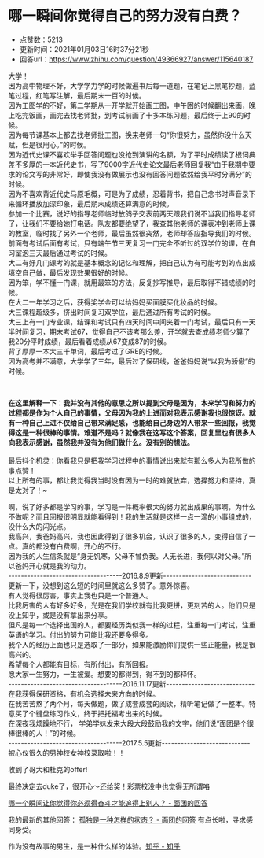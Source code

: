 # 哪一瞬间你觉得自己的努力没有白费？
- 点赞数：5213
- 更新时间：2021年01月03日16时37分21秒
- 回答url：https://www.zhihu.com/question/49366927/answer/115640187
<body>
 <p data-pid="fv7Qvjjm">大学！<br>
  因为高中物理不好，大学学力学的时候做遍书后每一道题，在笔记上黑笔抄题，蓝笔过程，红笔写注解，最后期末一百的时候。<br>
  因为工图学的不好，第二学期从一开学就开始画工图，中午困的时候翻出来画，晚上吃完饭画，画完去找老师批，到考试前画了十多本练习题，最后终于上90的时候。<br>
  因为每节课基本上都去找老师批工图，换来老师一句“你很努力，虽然你没什么天赋，但是很用心。”的时候。<br>
  因为近代史课不喜欢举手回答问题也没抢到演讲的名额，为了平时成绩读了根词典差不多厚的一本近代史书，写了9000字近代史论文最后老师回复我“由于我期中要求的论文写的非常好，即使我没有做展示也没有回答问题依然给我平时分满分”的时候。<br>
  因为不喜欢背近代史马原毛概，可是为了成绩，忍着背书，把自己念书时声音录下来循环播放加深印象，最后期末成绩还算满意的时候。<br>
  参加一个比赛，说好的指导老师临时放鸽子交表前两天跟我们说不当我们指导老师了，让我们不要给她打电话。队友都要绝望了，我查其他老师的课表冲到老师上课的教室，临时找了另外一个老师，最后虽然很突然，老师却答应指导我们的时候。<br>
  前面有考试后面有考试，只有端午节三天复习一门完全不听过的双学位的课，在自习室泡三天最后通过考试的时候。<br>
  大二有好几门课考的就是基本概念的记忆和理解，把自己认为有可能考到的点出成填空自己做，最后发现效果很好的时候。<br>
  因为笨，学不懂一门课，就用最笨的方法，反复抄写推导，最后取得不错成绩的时候。<br>
  在大二一年学习之后，获得奖学金可以给妈妈买面膜买化妆品的时候。<br>
  大三课程超级多，挤出时间复习双学位，最后通过所有考试的时候。<br>
  大三上有一门专业课，结课和考试只有四天时间中间夹着一门考试，最后只有一天半时间复习，期末考试67，觉得自己不该考那么差，开学就去查成绩老师少算了我20分平时成绩，最后看着成绩从67变成87的时候。<br>
  背了厚厚一本大三千单词，最后考过了GRE的时候。<br>
  因为高考并不满意，大学学了三年，最后过了保研线，爸爸妈妈说“以我为骄傲”的时候。</p>
 <p class="ztext-empty-paragraph"><br></p>
 <p data-pid="fzKC39V9"><b>在这里解释一下：我并没有其他的意思之所以提到父母是因为，本来学习和努力的过程都是作为个人自己的事情，父母因为我的上进而对我表示感谢我也很惊讶。就有一种自己上进不仅给自己带来满足感，也能给自己身边的人带来一些回报，我觉得这是一种很棒的事情。难道不是吗？就像我在这写这个答案，回复里也有很多人向我表示感谢，虽然我并没有为他们做什么。没有别的想法。<br></b><br>
  最后抖个机灵：你看我只是把我学习过程中的事情说出来就有那么多人为我所做的事点赞！<br>
  以上所有的事，都让我觉得我当时没有因为一时的难就放弃，选择努力和坚持，真是太对了！~</p>
 <p data-pid="hlZIRphR">啊，说了好多都是学习的事，学习是一件概率很大的努力就出成果的事啊，为什么不做呢？而且回报很明显就能看得到！我的生活就是这样一点一滴的小事组成的，没什么大的闪光点。<br>
  我高兴，我爸妈高兴，我也因此得到了很多机会，认识了很多的人，变得自信了一点。真的都没有白费啊，开心的不行。<br>
  因为我的人生信条就是“身无饥寒，父母不曾负我。人无长进，我何以对父母。”所以爸妈开心就是我的动力。<br>
  ------------------------------------2016.8.9更新----------------------------<br>
  更新一下，没想到这么短的时间里就这么多赞了。意外惊喜。<br>
  有人觉得很厉害，事实上我也只是一个普通人。<br>
  比我厉害的人有好多好多，光是在我们学校就有比我更拼，更刻苦的人。他们只是没上知乎，或是没有拿出来分享。<br>
  但凡是每一个选择出国的人，都要经历类似我一样的过程，注重每一门考试，注重英语的学习。付出的努力可能比我还要多得多。<br>
  我个人的经历上面也只是选取了一部分，如果能激励你们提供一些正能量，我是很高兴的。<br>
  希望每个人都能有目标，有所付出，有所回报。<br>
  愿大家一生努力，一生被爱。想要的都得到，得不到的都释怀。<br>
  ------------------------------------2016.11.17更新----------------------------<br>
  在我获得保研资格，有机会选择未来方向的时候。<br>
  在我苦苦熬了两个月，每天做题，做了成套成套的阅读，精听笔记做了一整本。特意买了个键盘练习作文，终于把托福考出来的时候。<br>
  在深夜我烦躁地不行， 学弟学妹发来大段大段鼓励我的文字，他们说“面团是个很棒很棒的人！”的时候。<br>
  ------------------------------------2017.5.5更新----------------------------<br>
  被心仪很久的男神校女神校录取啦！！</p>
 <p data-pid="jW56gIDM">收到了哥大和杜克的offer!</p>
 <p data-pid="cMkqWTgl">最终决定去duke了，很开心～还给奖！彩票校没中也觉得无所谓咯</p>
 <p data-pid="owIbL-2X"><a href="https://www.zhihu.com/question/37154455/answer/71122153" class="internal">哪一个瞬间让你觉得你必须得奋斗才能追得上别人？ - 面团的回答</a></p>
 <p data-pid="2zVyr__K">我的最新的其他回答： <a href="https://www.zhihu.com/question/21854176/answer/116389238" class="internal">孤独是一种怎样的状态？ - 面团的回答</a> 有点长啦，寻求感同身受。</p>
 <p data-pid="fLQ1uc2L">作为没有故事的男生，是一种什么样的体验。<a href="https://www.zhihu.com/question/59689185/answer/168737568" class="internal">知乎 - 知乎</a></p>
</body>